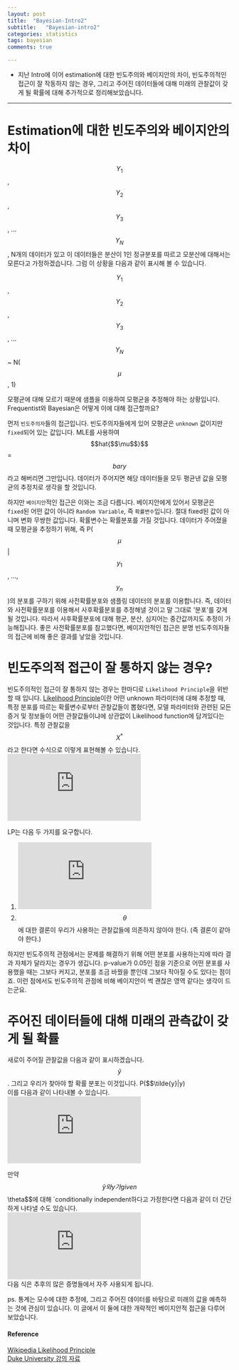 ```yaml
---
layout: post
title:  "Bayesian-Intro2"
subtitle:   "Bayesian-intro2"
categories: statistics
tags: bayesian
comments: true

---
```


- 지난 Intro에 이어 estimation에 대한 빈도주의와 베이지안의 차이, 빈도주의적인 접근이 잘 작동하지 않는 경우, 
그리고 주어진 데이터들에 대해 미래의 관찰값이 갖게 될 확률에 대해 추가적으로 정리해보았습니다. 

---

# Estimation에 대한 빈도주의와 베이지안의 차이  

$$Y_1$$, $$Y_2$$, $$Y_3$$, ... $$Y_N$$, N개의 데이터가 있고 이 데이터들은 분산이 1인 정규분포를 따르고 모분산에 대해서는 모른다고 가정하겠습니다. 그럼 이 상황을 다음과 같이 표시해 볼 수 있습니다.  

$$Y_1$$, $$Y_2$$, $$Y_3$$, ... $$Y_N$$ ~ N($$\mu$$, 1)  

모평균에 대해 모르기 때문에 샘플을 이용하여 모평균을 추정해야 하는 상황입니다. Frequentist와 Bayesian은 어떻게 이에 대해 접근할까요?  

먼저 `빈도주의자`들의 접근입니다. 빈도주의자들에게 있어 모평균은 `unknown` 값이지만 `fixed`되어 있는 값입니다. MLE를 사용하여
$$hat{$$\mu$$}$$ = $$bar{y}$$라고 해버리면 그만입니다. 데이터가 주어지면 해당 데이터들을 모두 평균낸 값을 모평균의 추정치로 생각을 할 것입니다.  

하지만 `베이지안`적인 접근은 이와는 조금 다릅니다. 베이지안에게 있어서 모평균은 `fixed`된 어떤 값이 아니라 `Random Variable`, 즉 `확률변수`입니다.
절대 fixed된 값이 아니며 변화 무쌍한 값입니다. 확률변수는 확률분포를 가질 것입니다. 데이터가 주어졌을 때 모평균을 추정하기 위해, 즉 
P($$\mu$$|$$y_1$$, ..., $$y_n$$)의 분포를 구하기 위해 사전확률분포와 샘플링 데이터의 분포를 이용합니다. 즉, 데이터와 사전확률분포를 이용해서 
사후확률분포를 추정해낼 것이고 말 그대로 '분포'를 갖게 될 것입니다. 따라서 사후확률분포에 대해 평균, 분산, 심지어는 중간값까지도 추정이 가능해집니다. 
좋은 사전확률분포를 참고했다면, 베이지안적인 접근은 분명 빈도주의자들의 접근에 비해 좋은 결과를 낳았을 것입니다. 

# 빈도주의적 접근이 잘 통하지 않는 경우?  
빈도주의적인 접근이 잘 통하지 않는 경우는 한마디로 `Likelihood Principle`을 위반할 때 입니다. 
[Likelihood Principle](https://en.wikipedia.org/wiki/Likelihood_principle)이란 
어떤 unknown 파라미터에 대해 추정할 때, 특정 분포를 따르는 확률변수로부터 관찰값들이 뽑혔다면, 모델 파라미터와 관련된 모든
증거 및 정보들이 어떤 관찰값들이냐에 상관없이 Likelihood function에 담겨있다는 것입니다. 특정 관찰값을 $$X^{*}$$라고 한다면 
수식으로 이렇게 표현해볼 수 있습니다.  
![](https://latex.codecogs.com/gif.latex?L_%7BX%5E*%7D%28%5Ctheta%29%20%5Cpropto%20P%28X%5E*%7C%5Ctheta%29%2C%20%5Ctheta%20%5Cin%20%5CTheta)  

LP는 다음 두 가지를 요구합니다. 
1. ![](https://latex.codecogs.com/gif.latex?L_1%28%5Ctheta%29%20%5Cpropto%20L_2%28%7B%5Ctheta%7D%29)  
2. $$\theta$$에 대한 결론이 우리가 사용하는 관찰값들에 의존하지 않아야 한다. (즉 결론이 같아야 한다.)  

하지만 빈도주의적 관점에서는 문제를 해결하기 위해 어떤 분포를 사용하는지에 따라 결과 자체가 달라지는 경우가 생깁니다. p-value가 0.05인 점을 
기준으로 어떤 분포를 사용했을 때는 그보다 커지고, 분포를 조금 바꿨을 뿐인데 그보다 작아질 수도 있다는 점이죠. 이런 점에서도 빈도주의적 관점에 
비해 베이지안이 썩 괜찮은 영역 같다는 생각이 드는군요.

# 주어진 데이터들에 대해 미래의 관측값이 갖게 될 확률  
새로이 주어질 관찰값을 다음과 같이 표시하겠습니다. $$\tilde{y}$$. 그리고 우리가 찾아야 할 확률 분포는 이것입니다. P($$\tilde{y}|y)  
이를 다음과 같이 나타내볼 수 있습니다.  
![](https://latex.codecogs.com/gif.latex?P%28%5Cwidetilde%7By%7D%7Cy%29%20%3D%20%5Cfrac%7BP%28%5Cwidetilde%7By%7D%2C%20y%29%7D%7BP%28y%29%7D%20%3D%20%5Cfrac%7B%5Cint%7BP%28%5Cwidetilde%7By%7D%20%2C%20y%2C%20%5Ctheta%29%7Dd%5Ctheta%7D%7BP%28y%29%7D%20%3D%20%5Cfrac%7B%5Cint%7BP%28%5Cwidetilde%7By%7D%7C%20y%2C%20%5Ctheta%29%7DP%28y%2C%20%5Ctheta%29d%5Ctheta%7D%7BP%28y%29%7D%20%3D%20%5Cint%7BP%28%5Cwidetilde%7By%7D%7Cy%2C%5Ctheta%29P%28%5Ctheta%7Cy%29%7Dd%5Ctheta)

만약 $$\tilde{y}와 y가 given $$\theta$$에 대해 `conditionally independent하다고 가정한다면 다음과 같이 더 간단하게 나타낼 수도 있습니다.  
![](https://latex.codecogs.com/gif.latex?P%28%5Cwidetilde%7By%7D%7Cy%29%20%3D%20%5Cint%7BP%28%5Cwidetilde%7By%7D%7C%5Ctheta%29P%28%5Ctheta%7Cy%29%7Dd%5Ctheta)  
다음 식은 추후의 많은 증명들에서 자주 사용되게 됩니다.  

ps. 통계는 모수에 대한 추정에, 그리고 주어진 데이터를 바탕으로 미래의 값을 예측하는 것에 관심이 있습니다. 이 글에서 이 둘에 대한 개략적인 
베이지안적 접근을 다루어 보았습니다.



#### Reference
[Wikipedia Likelihood Principle](https://en.wikipedia.org/wiki/Likelihood_principle)  
[Duke University 강의 자료](http://www2.stat.duke.edu/~st118/sta732/PrincHO.pdf)
